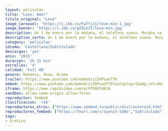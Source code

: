 ```yaml
---
layout: peliculas
title: "Love: Amor"
titulo_original: "Love"
image_carousel: 'https://i.ibb.co/FwTYjJj/love-min-1.jpg'
image_banner: 'https://i.ibb.co/gZZLk1T/love-min.jpg'
description: Un 1 de enero por la mañana, el teléfono suena. Murphy se despierta junto a su esposa y su hijo de dos años. Escucha el mensaje, la madre de Electra, muy inquieta, le pregunta si tiene noticias de su hija que está desaparecida. Teme que le haya sucedido algo grave. A lo largo de un día lluvioso, Murphy se encuentra solo en casa, recordando su historia de amor más grande; dos años con Electra. Una pasión llena de promesas, juegos, excesos, errores.
description_corta: Un 1 de enero por la mañana, el teléfono suena. Murphy se despierta junto a su esposa y su hijo de dos años. Escucha el mensaje, la madre de Electra, muy inquieta, le pregunta si tiene noticias de su hija que está ...
category: 'peliculas'
idioma: 'Castellano/Subtitulado'
descargas: 'yes'
anio: '2015'
duracion: '2h 15 min'
estrellas: '4'
calidad: 'Full HD'
genero: Romance, Sexo, Drama
trailer: https://www.youtube.com/embed/zi3XPswnT70
embed: https://www.youtube.com/embed/zi3XPswnT70?autoplay=1&amp;rel=0&amp;hd=1&border=0&wmode=opaque&enablejsapi=1&modestbranding=1&controls=1&showinfo=0
iframe: https://www.rapidvideo.com/e/FP5MCF4K16
sandbox: allow-same-origin allow-forms
reproductor: fembed
clasificacion: '+16'
reproductores_otros: ["https://www.zembed.to/public/dist/asteroid.html?id=4b67109b33a6b7564a9646af31153370&title=Love","Castellano","https://mstream.press/2lyzwblaisdy","Castellano","https://gdriveplayer.me/embed2.php?link=lw9Yi6lCZEUclWVdbOYh4gutlx2q7DfwWeXS%252F%252FiToooQL61WsxdR%252FN35BBNpt2Rs8B1XBNRMbJvSe7CI637Mi1ec77uz4F4CVf7Rro7r6ZSvU6kozLn1lzSKUafjIHxs5nZ0XtHeKMNM0jXqcRW%252By47aBYPOGaSIau1hZoGflPoC35MABeLYcCze%252Fu04uitwk%253D","Subtitulado"]
reproductores_fembed: ["https://feurl.com/v/zyonz3-538o","Subtitulado"]
tags:
- Erotico
---
```












